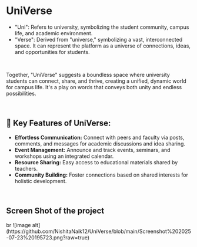 # UniVerse

<ul>
<li>"Uni": Refers to university, symbolizing the student community, campus life, and academic environment.</li>
<li>"Verse": Derived from "universe," symbolizing a vast, interconnected space. It can represent the platform as a universe of connections, ideas, and opportunities for students.</li>
</ul>
  <br>
<p>Together, "UniVerse" suggests a boundless space where university students can connect, share, and thrive, creating a unified, dynamic world for campus life. It's a play on words that conveys both unity and endless possibilities.
</p>
<br>
<h2>🚀 Key Features of UniVerse:</h2>
<ul>
  <li><b>Effortless Communication:</b> Connect with peers and faculty via posts, comments, and messages for academic discussions and idea sharing.</li>
  <li><b>Event Management:</b> Announce and track events, seminars, and workshops using an integrated calendar.</li>
  <li><b>Resource Sharing:</b> Easy access to educational materials shared by teachers.</li>
  <li><b>Community Building:</b> Foster connections based on shared interests for holistic development.</li>
</ul>
<br>
<h2>Screen Shot of the project</h2>
br
![image alt](https://github.com/NishitaNaik12/UniVerse/blob/main/Screenshot%202025-07-23%20195723.png?raw=true)




 

 
